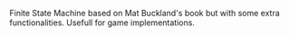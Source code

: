 Finite State Machine based on Mat Buckland's book but with some extra functionalities. Usefull for game implementations.

